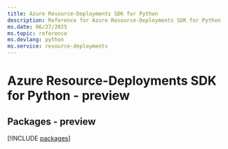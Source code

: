 ```yaml
---
title: Azure Resource-Deployments SDK for Python
description: Reference for Azure Resource-Deployments SDK for Python
ms.date: 06/27/2025
ms.topic: reference
ms.devlang: python
ms.service: resource-deployments
---
```

# Azure Resource-Deployments SDK for Python - preview
## Packages - preview
[!INCLUDE [packages](resource-deployments-index.md)]